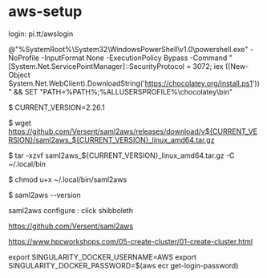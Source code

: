 # aws-setup

login: pi.tt/awslogin

@"%SystemRoot%\System32\WindowsPowerShell\v1.0\powershell.exe" -NoProfile -InputFormat None -ExecutionPolicy Bypass -Command " [System.Net.ServicePointManager]::SecurityProtocol = 3072; iex ((New-Object System.Net.WebClient).DownloadString('https://chocolatey.org/install.ps1'))" && SET "PATH=%PATH%;%ALLUSERSPROFILE%\chocolatey\bin"


$ CURRENT_VERSION=2.26.1

$ wget https://github.com/Versent/saml2aws/releases/download/v${CURRENT_VERSION}/saml2aws_${CURRENT_VERSION}_linux_amd64.tar.gz

$ tar -xzvf saml2aws_${CURRENT_VERSION}_linux_amd64.tar.gz -C ~/.local/bin

$ chmod u+x ~/.local/bin/saml2aws

$ saml2aws --version

saml2aws configure : click shibboleth

https://github.com/Versent/saml2aws


https://www.hpcworkshops.com/05-create-cluster/01-create-cluster.html


export SINGULARITY_DOCKER_USERNAME=AWS 
export SINGULARITY_DOCKER_PASSWORD=$(aws ecr get-login-password)


